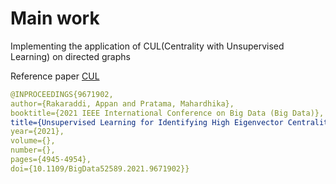 # Main work

Implementing the application of CUL(Centrality with Unsupervised Learning) on directed graphs

Reference paper [CUL](https://arxiv.org/pdf/2111.05264.pdf)

```yaml
@INPROCEEDINGS{9671902,  
author={Rakaraddi, Appan and Pratama, Mahardhika},  
booktitle={2021 IEEE International Conference on Big Data (Big Data)},   
title={Unsupervised Learning for Identifying High Eigenvector Centrality Nodes: A Graph Neural Network Approach},   
year={2021},  
volume={},  
number={},  
pages={4945-4954},  
doi={10.1109/BigData52589.2021.9671902}}
```